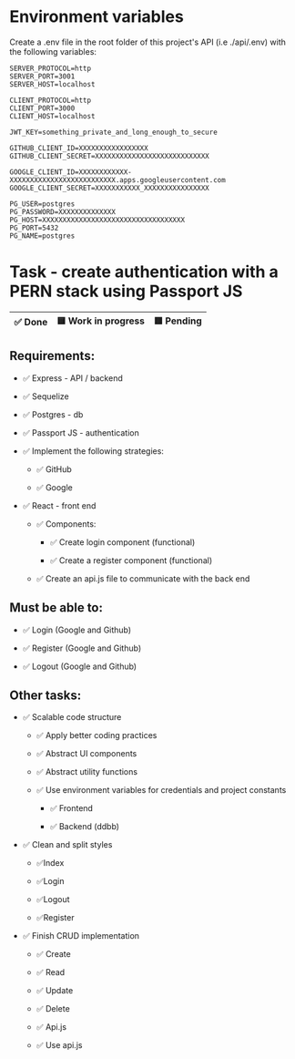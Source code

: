 # Environment variables

Create a .env file in the root folder of this project's API (i.e ./api/.env) with the following variables:

```
SERVER_PROTOCOL=http
SERVER_PORT=3001
SERVER_HOST=localhost

CLIENT_PROTOCOL=http
CLIENT_PORT=3000
CLIENT_HOST=localhost

JWT_KEY=something_private_and_long_enough_to_secure

GITHUB_CLIENT_ID=XXXXXXXXXXXXXXXXX
GITHUB_CLIENT_SECRET=XXXXXXXXXXXXXXXXXXXXXXXXXXXX

GOOGLE_CLIENT_ID=XXXXXXXXXXXX-XXXXXXXXXXXXXXXXXXXXXXXXXX.apps.googleusercontent.com
GOOGLE_CLIENT_SECRET=XXXXXXXXXXX_XXXXXXXXXXXXXXXX

PG_USER=postgres
PG_PASSWORD=XXXXXXXXXXXXXX
PG_HOST=XXXXXXXXXXXXXXXXXXXXXXXXXXXXXXXXXXX
PG_PORT=5432
PG_NAME=postgres
```


# Task - create authentication with a PERN stack using Passport JS

| ✅ Done | 🟨 Work in progress | 🟥 Pending |
|---------|----------------------|--------------|

## Requirements:

- ✅ Express - API / backend

- ✅ Sequelize

- ✅ Postgres - db

- ✅ Passport JS - authentication

-	✅ Implement the following strategies:

	-	✅ GitHub

	- ✅ Google

- ✅ React - front end

	- ✅ Components:

		-	✅ Create login component (functional)

		- ✅ Create a register component (functional)

	- ✅ Create an api.js file to communicate with the back end


## Must be able to:

-	✅ Login (Google and Github)

-	✅ Register (Google and Github)

-	✅ Logout (Google and Github)

## Other tasks:

- ✅ Scalable code structure

	- ✅ Apply better coding practices

	- ✅ Abstract UI components

	- ✅ Abstract utility functions

	- ✅ Use environment variables for credentials and project constants

		- ✅ Frontend
		
		- ✅ Backend (ddbb)

- ✅ Clean and split styles

	- ✅Index

	- ✅Login

	- ✅Logout

	- ✅Register

- ✅ Finish CRUD implementation

	- ✅ Create

	- ✅ Read

	- ✅ Update

	- ✅ Delete

	- ✅ Api.js

	- ✅ Use api.js
